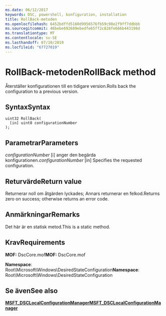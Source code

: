```yaml
---
ms.date: 06/12/2017
keywords: DSC, powershell, konfiguration, installation
title: RollBack-metoden
ms.openlocfilehash: 6452bdffd5160d9956576fb59c98e2f9ff7ddbbb
ms.sourcegitcommit: 46bebe692689ebedfe65ff2c828fe666b443198d
ms.translationtype: MT
ms.contentlocale: sv-SE
ms.lasthandoff: 07/10/2019
ms.locfileid: "67727019"
---
```

# <a name="rollback-method"></a><span data-ttu-id="b2d5d-103">RollBack-metoden</span><span class="sxs-lookup"><span data-stu-id="b2d5d-103">RollBack method</span></span>

<span data-ttu-id="b2d5d-104">Återställer konfigurationen till en tidigare version.</span><span class="sxs-lookup"><span data-stu-id="b2d5d-104">Rolls back the configuration to a previous version.</span></span>

## <a name="syntax"></a><span data-ttu-id="b2d5d-105">Syntax</span><span class="sxs-lookup"><span data-stu-id="b2d5d-105">Syntax</span></span>

```mof
uint32 RollBack(
  [in] uint8 configurationNumber
);
```

## <a name="parameters"></a><span data-ttu-id="b2d5d-106">Parametrar</span><span class="sxs-lookup"><span data-stu-id="b2d5d-106">Parameters</span></span>

<span data-ttu-id="b2d5d-107">*configurationNumber* \[i\] anger den begärda konfigurationen.</span><span class="sxs-lookup"><span data-stu-id="b2d5d-107">*configurationNumber* \[in\] Specifies the requested configuration.</span></span>

## <a name="return-value"></a><span data-ttu-id="b2d5d-108">Returvärde</span><span class="sxs-lookup"><span data-stu-id="b2d5d-108">Return value</span></span>

<span data-ttu-id="b2d5d-109">Returnerar noll om åtgärden lyckades; Annars returnerar en felkod.</span><span class="sxs-lookup"><span data-stu-id="b2d5d-109">Returns zero on success; otherwise returns an error code.</span></span>

## <a name="remarks"></a><span data-ttu-id="b2d5d-110">Anmärkningar</span><span class="sxs-lookup"><span data-stu-id="b2d5d-110">Remarks</span></span>

<span data-ttu-id="b2d5d-111">Det här är en statisk metod.</span><span class="sxs-lookup"><span data-stu-id="b2d5d-111">This is a static method.</span></span>

## <a name="requirements"></a><span data-ttu-id="b2d5d-112">Krav</span><span class="sxs-lookup"><span data-stu-id="b2d5d-112">Requirements</span></span>

<span data-ttu-id="b2d5d-113">**MOF:** DscCore.mof</span><span class="sxs-lookup"><span data-stu-id="b2d5d-113">**MOF:** DscCore.mof</span></span>

<span data-ttu-id="b2d5d-114">**Namespace**: Root\Microsoft\Windows\DesiredStateConfiguration</span><span class="sxs-lookup"><span data-stu-id="b2d5d-114">**Namespace**: Root\Microsoft\Windows\DesiredStateConfiguration</span></span>

## <a name="see-also"></a><span data-ttu-id="b2d5d-115">Se även</span><span class="sxs-lookup"><span data-stu-id="b2d5d-115">See also</span></span>

[<span data-ttu-id="b2d5d-116">**MSFT_DSCLocalConfigurationManager**</span><span class="sxs-lookup"><span data-stu-id="b2d5d-116">**MSFT_DSCLocalConfigurationManager**</span></span>](msft-dsclocalconfigurationmanager.md)
